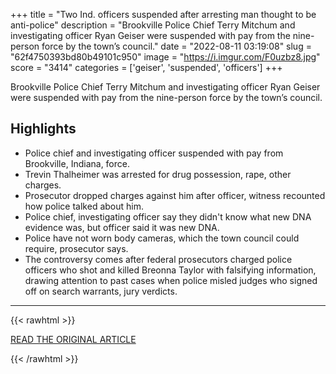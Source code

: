 +++
title = "Two Ind. officers suspended after arresting man thought to be anti-police"
description = "Brookville Police Chief Terry Mitchum and investigating officer Ryan Geiser were suspended with pay from the nine-person force by the town’s council."
date = "2022-08-11 03:19:08"
slug = "62f4750393bd80b49101c950"
image = "https://i.imgur.com/F0uzbz8.jpg"
score = "3414"
categories = ['geiser', 'suspended', 'officers']
+++

Brookville Police Chief Terry Mitchum and investigating officer Ryan Geiser were suspended with pay from the nine-person force by the town’s council.

## Highlights

- Police chief and investigating officer suspended with pay from Brookville, Indiana, force.
- Trevin Thalheimer was arrested for drug possession, rape, other charges.
- Prosecutor dropped charges against him after officer, witness recounted how police talked about him.
- Police chief, investigating officer say they didn't know what new DNA evidence was, but officer said it was new DNA.
- Police have not worn body cameras, which the town council could require, prosecutor says.
- The controversy comes after federal prosecutors charged police officers who shot and killed Breonna Taylor with falsifying information, drawing attention to past cases when police misled judges who signed off on search warrants, jury verdicts.

---

{{< rawhtml >}}
  <p class="article-category">
    <a target="_blank" href="https://www.washingtonpost.com/nation/2022/08/10/indiana-police-arrest-political-candidate/?utm_source=rss&amp;utm_medium=referral&amp;utm_campaign=wp_national">READ THE ORIGINAL ARTICLE</a>
  </p>
{{< /rawhtml >}}
